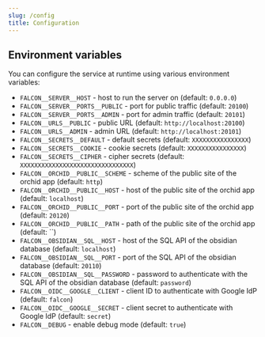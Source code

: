 ```yaml
---
slug: /config
title: Configuration
---
```


## Environment variables

You can configure the service at runtime using various environment variables:

- `FALCON__SERVER__HOST` -
  host to run the server on
  (default: `0.0.0.0`)
- `FALCON__SERVER__PORTS__PUBLIC` -
  port for public traffic
  (default: `20100`)
- `FALCON__SERVER__PORTS__ADMIN` -
  port for admin traffic
  (default: `20101`)
- `FALCON__URLS__PUBLIC` -
  public URL
  (default: `http://localhost:20100`)
- `FALCON__URLS__ADMIN` -
  admin URL
  (default: `http://localhost:20101`)
- `FALCON__SECRETS__DEFAULT` -
  default secrets
  (default: `XXXXXXXXXXXXXXXX`)
- `FALCON__SECRETS__COOKIE` -
  cookie secrets
  (default: `XXXXXXXXXXXXXXXX`)
- `FALCON__SECRETS__CIPHER` -
  cipher secrets
  (default: `XXXXXXXXXXXXXXXXXXXXXXXXXXXXXXXX`)
- `FALCON__ORCHID__PUBLIC__SCHEME` -
  scheme of the public site of the orchid app
  (default: `http`)
- `FALCON__ORCHID__PUBLIC__HOST` -
  host of the public site of the orchid app
  (default: `localhost`)
- `FALCON__ORCHID__PUBLIC__PORT` -
  port of the public site of the orchid app
  (default: `20120`)
- `FALCON__ORCHID__PUBLIC__PATH` -
  path of the public site of the orchid app
  (default: ``)
- `FALCON__OBSIDIAN__SQL__HOST` -
  host of the SQL API of the obsidian database
  (default: `localhost`)
- `FALCON__OBSIDIAN__SQL__PORT` -
  port of the SQL API of the obsidian database
  (default: `20110`)
- `FALCON__OBSIDIAN__SQL__PASSWORD` -
  password to authenticate with the SQL API of the obsidian database
  (default: `password`)
- `FALCON__OIDC__GOOGLE__CLIENT` -
  client ID to authenticate with Google IdP
  (default: `falcon`)
- `FALCON__OIDC__GOOGLE__SECRET` -
  client secret to authenticate with Google IdP
  (default: `secret`)
- `FALCON__DEBUG` -
  enable debug mode
  (default: `true`)
